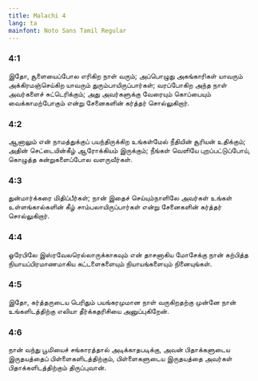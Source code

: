 ```yaml
---
title: Malachi 4
lang: ta
mainfont: Noto Sans Tamil Regular
---
```


###  4:1

இதோ, சூளையைப்போல எரிகிற நாள் வரும்; அப்பொழுது அகங்காரிகள் யாவரும் அக்கிரமஞ்செய்கிற யாவரும் துரும்பாயிருப்பார்கள்; வரப்போகிற அந்த நாள் அவர்களைச் சுட்டெரிக்கும்; அது அவர்களுக்கு வேரையும் கொப்பையும் வைக்காமற்போகும் என்று சேனைகளின் கர்த்தர் சொல்லுகிறார்.

###  4:2

ஆனாலும் என் நாமத்துக்குப் பயந்திருக்கிற உங்கள்மேல் நீதியின் சூரியன் உதிக்கும்; அதின் செட்டையின்கீழ் ஆரோக்கியம் இருக்கும்; நீங்கள் வெளியே புறப்பட்டுப்போய், கொழுத்த கன்றுகளைப்போல வளருவீர்கள்.

###  4:3

துன்மார்க்கரை மிதிப்பீர்கள்; நான் இதைச் செய்யும்நாளிலே அவர்கள் உங்கள் உள்ளங்கால்களின் கீழ் சாம்பலாயிருப்பார்கள் என்று சேனைகளின் கர்த்தர் சொல்லுகிறார்.

###  4:4

ஓரேபிலே இஸ்ரவேலரெல்லாருக்காகவும் என் தாசனாகிய மோசேக்கு நான் கற்பித்த நியாயப்பிரமாணமாகிய கட்டளைகளையும் நியாயங்களையும் நினையுங்கள்.

###  4:5

இதோ, கர்த்தருடைய பெரிதும் பயங்கரமுமான நாள் வருகிறதற்கு முன்னே நான் உங்களிடத்திற்கு எலியா தீர்க்கதரிசியை அனுப்புகிறேன்.

###  4:6

நான் வந்து பூமியைச் சங்காரத்தால் அடிக்காதபடிக்கு, அவன் பிதாக்களுடைய இருதயத்தைப் பிள்ளைகளிடத்திற்கும், பிள்ளைகளுடைய இருதயத்தை அவர்கள் பிதாக்களிடத்திற்கும் திருப்புவான்.

